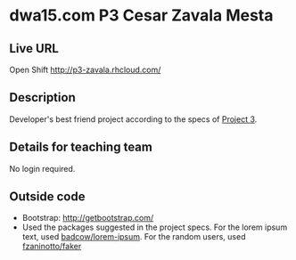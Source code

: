 # dwa15.com P3 Cesar Zavala Mesta

## Live URL
Open Shift
<http://p3-zavala.rhcloud.com/>

## Description
Developer's best friend project according to the specs of [Project 3](http://dwa15.com/Projects/P3).

## Details for teaching team
No login required.

## Outside code
* Bootstrap: http://getbootstrap.com/
* Used the packages suggested in the project specs. For the lorem ipsum text, used [badcow/lorem-ipsum](https://packagist.org/packages/badcow/lorem-ipsum). For the random users, used [fzaninotto/faker](https://packagist.org/packages/fzaninotto/faker)

